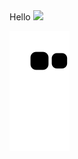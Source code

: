 <div>
Hello <img src="https://user-images.githubusercontent.com/81865736/213190394-e7cc6fff-e0fd-4528-875a-b0d6921715b8.png">

![Snake animation](https://github.com/Rafa-MMf/Rafa-MMf/blob/output/github-contribution-grid-snake.svg)

</div>
                
